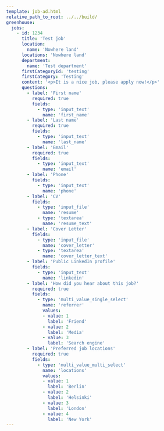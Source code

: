 ```yaml
---
template: job-ad.html
relative_path_to_root: ../../build/
greenhouse:
  jobs:
    - id: 1234
      title: 'Test job'
      location:
        name: 'Nowhere land'
      locations: 'Nowhere land'
      department:
        name: 'Test department'
      firstCategoryId: 'testing'
      firstCategory: 'Testing'
      content: '<p>It is a nice job, please apply now!</p>'
      questions:
        - label: 'First name'
          required: true
          fields:
            - type: 'input_text'
              name: 'first_name'
        - label: 'Last name'
          required: true
          fields:
            - type: 'input_text'
              name: 'last_name'
        - label: 'Email'
          required: true
          fields:
            - type: 'input_text'
              name: 'email'
        - label: 'Phone'
          fields:
            - type: 'input_text'
              name: 'phone'
        - label: 'CV'
          fields:
            - type: 'input_file'
              name: 'resume'
            - type: 'textarea'
              name: 'resume_text'
        - label: 'Cover Letter'
          fields:
            - type: 'input_file'
              name: 'cover_letter'
            - type: 'textarea'
              name: 'cover_letter_text'
        - label: 'Public LinkedIn profile'
          fields:
            - type: 'input_text'
              name: 'linkedin'
        - label: 'How did you hear about this job?'
          required: true
          fields:
            - type: 'multi_value_single_select'
              name: 'referrer'
              values:
              - value: 1
                label: 'Friend'
              - value: 2
                label: 'Media'
              - value: 3
                label: 'Search engine'
        - label: 'Preferred job locations'
          required: true
          fields:
            - type: 'multi_value_multi_select'
              name: 'locations'
              values:
              - value: 1
                label: 'Berlin'
              - value: 2
                label: 'Helsinki'
              - value: 3
                label: 'London'
              - value: 4
                label: 'New York'
---
```

